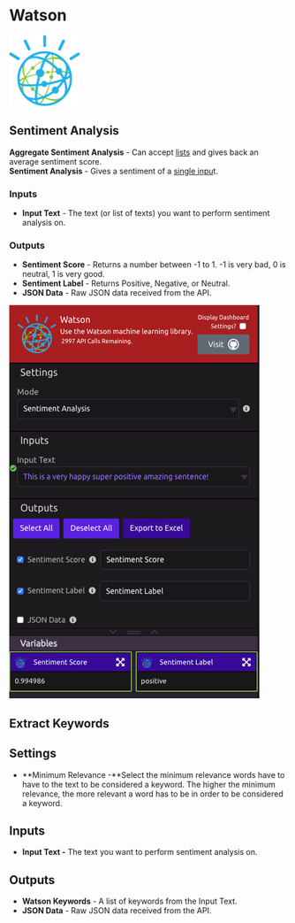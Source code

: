 # Watson

![Use the IBM Watson machine learning library](../../.gitbook/assets/watson%20%281%29.png)

## Sentiment Analysis



**Aggregate Sentiment Analysis** - Can accept [lists](../../getting_started/variables.md#lists) and gives back an average sentiment score.  
**Sentiment Analysis** - Gives a sentiment of a [single inpu](../../getting_started/variables.md)t.

### Inputs

* **Input Text** - The text \(or list of texts\) you want to perform sentiment analysis on.

### Outputs

* **Sentiment Score** - Returns a number between -1 to 1. -1 is very bad, 0 is neutral, 1 is very good.
* **Sentiment Label** - Returns Positive, Negative, or Neutral.
* **JSON Data** - Raw JSON data received from the API.

![Sentiment Analysis Example](../../.gitbook/assets/watson_sentiment_example.png)



## Extract Keywords

## Settings

* **Minimum Relevance -**Select the minimum relevance words have to have to the text to be considered a keyword. The higher the minimum relevance, the more relevant a word has to be in order to be considered a keyword.

## Inputs

* **Input Text -** The text you want to perform sentiment analysis on.

## Outputs

* **Watson Keywords** - A list of keywords from the Input Text.
* **JSON Data** - Raw JSON data received from the API.

